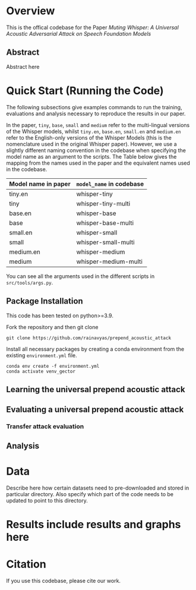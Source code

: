 # Overview

This is the offical codebase for the Paper _Muting Whisper: A Universal Acoustic Adversarial Attack on Speech Foundation Models_

## Abstract
Abstract here

# Quick Start (Running the Code)



The following subsections give examples commands to run the training, evaluations and analysis necessary to reproduce the results in our paper.

In the paper, `tiny`, `base`, `small` and `medium` refer to the multi-lingual versions of the Whisper models, whilst `tiny.en`, `base.en`, `small.en` and `medium.en` refer to the English-only versions of the Whisper Models (this is the nomenclature used in the original Whisper paper). However, we use a slightly different naming convention in the codebase when specifying the model name as an argument to the scripts. The Table below gives the mapping from the names used in the paper and the equivalent names used in the codebase.

| Model name in paper | `model_name` in codebase |
| --------------- | ------------------- |
| tiny.en | whisper-tiny |
| tiny | whisper-tiny-multi |
| base.en | whisper-base |
| base | whisper-base-multi |
| small.en | whisper-small |
| small | whisper-small-multi |
| medium.en | whisper-medium |
| medium | whisper-medium-multi |


You can see all the arguments used in the different scripts in `src/tools/args.py`.

## Package Installation

This code has been tested on python>=3.9.

Fork the repository and then git clone

`git clone https://github.com/rainavyas/prepend_acoustic_attack`


Install all necessary packages by creating a conda environment from the existing `environment.yml` file.

```
conda env create -f environment.yml
conda activate venv_gector
```


## Learning the universal prepend acoustic attack

## Evaluating a universal prepend acoustic attack

### Transfer attack evaluation

## Analysis


# Data

Describe here how certain datasets need to pre-downloaded and stored in particular directory. Also specify which part of the code needs to be updated to point to this directory.

# Results include results and graphs here


# Citation

If you use this codebase, please cite our work.
